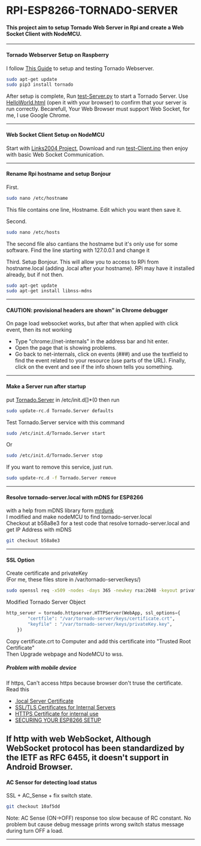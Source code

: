 # RPI-ESP8266-TORNADO-SERVER

#### This project aim to setup Tornado Web Server in Rpi and create a Web Socket Client with NodeMCU.
---

#### Tornado Webserver Setup on Raspberry

I follow [This Guide](https://developer.mbed.org/cookbook/Websockets-Server) to setup and testing Tornado Webserver.
```sh
sudo apt-get update
sudo pip3 install tornado
```
After setup is complete, Run [test-Server.py](https://github.com/Project-MAR/RPI-ESP8266-TORNADO-SERVER/blob/master/test-Server.py) to start a Tornado Server. Use [HelloWorld.html](https://github.com/Project-MAR/RPI-ESP8266-TORNADO-SERVER/blob/master/HelloWorld.html) (open it with your browser) to confirm that your server is run correctly. Becarefull, Your Web Browser must support Web Socket, for me, I use Google Chrome.

---
#### Web Socket Client Setup on NodeMCU

Start with [Links2004 Project](https://github.com/Links2004/arduinoWebSockets), Download and run [test-Client.ino](https://github.com/Project-MAR/RPI-ESP8266-TORNADO-SERVER/blob/master/test-Client.ino) then enjoy with basic Web Socket Communication.

---

#### Rename Rpi hostname and setup Bonjour

First.
```sh
sudo nano /etc/hostname
```
This file contains one line, Hostname. Edit which you want then save it.

Second.
```sh
sudo nano /etc/hosts
```
The second file also cantians the hostname but it's only use for some software. Find the line starting with 127.0.0.1 and change it

Third.
Setup Bonjour. This will allow you to access to RPi from hostname.local (adding .local after your hostname). RPi may have it installed already, but if not then.
```sh
sudo apt-get update
sudo apt-get install libnss-mdns
```

---

#### CAUTION: provisional headers are shown” in Chrome debugger
On page load websocket works, but after that when applied with click event, then its not working     
 - Type "chrome://net-internals" in the address bar and hit enter.
 - Open the page that is showing problems.
 - Go back to net-internals, click on events (###) and use the textfield to find the event related to your resource (use parts of the URL).
Finally, click on the event and see if the info shown tells you something.   

---

#### Make a Server run after startup

put [Tornado.Server](https://github.com/Project-MAR/RPI-ESP8266-TORNADO-SERVER/blob/master/Tornado.Server) in /etc/init.d[]*(0
then run
```sh
sudo update-rc.d Tornado.Server defaults
```
Test Tornado.Server service with this command
```sh
sudo /etc/init.d/Tornado.Server start
```
Or
```sh
sudo /etc/init.d/Tornado.Server stop

```
If you want to remove this service, just run.

```sh
sudo update-rc.d -f Tornado.Server remove
```
---

#### Resolve tornado-server.local with mDNS for ESP8266
with a help from mDNS library form [mrdunk](https://github.com/mrdunk/esp8266_mdns)   
I modified and make nodeMCU to find tornado-server.local   
Checkout at b58a8e3 for a test code that resolve tornado-server.local and get IP Address with mDNS   
```sh
git checkout b58a8e3
```
---

#### SSL Option
Create certificate and privateKey   
(For me, these files store in /var/tornado-server/keys/)   
```sh
sudo openssl req -x509 -nodes -days 365 -newkey rsa:2048 -keyout privateKey.key -out certificate.crt
```

Modified Tornado Server Object

```python
http_server = tornado.httpserver.HTTPServer(WebApp, ssl_options={
        "certfile": "/var/tornado-server/keys/certificate.crt",
        "keyfile" : "/var/tornado-server/keys/privateKey.key",
    })
```

Copy certificate.crt to Computer and add this certificate into "Trusted Root Certificate"   
Then Upgrade webpage and NodeMCU to wss.   
   
##### Problem with mobile device
If https, Can't access https because browser don't truse the certificate.   
Read this   
   - [.local Server Certificate](https://www.w3.org/wiki/images/3/37/2016.w3c.breakout_session.dot-local-server-cert.p.pdf)
   - [SSL/TLS Certificates for Internal Servers](https://www.globalsign.com/en/blog/certificates-for-internal-servers/)
   - [HTTPS Certificate for internal use](http://stackoverflow.com/questions/616055/https-certificate-for-internal-use)
   - [SECURING YOUR ESP8266 SETUP](http://www.esp8266.com/viewtopic.php?f=6&t=2439)

If http with web WebSocket, Although WebSocket protocol has been standardized by the IETF as RFC 6455, it doesn't support in Android Browser.
---

#### AC Sensor for detecting load status   
SSL + AC_Sense + fix switch state.   
```sh
git checkout 10af5dd
```
Note: AC Sense (ON->OFF) response too slow because of RC constant. No problem but cause debug message prints wrong switch status message during turn OFF a load.

---

